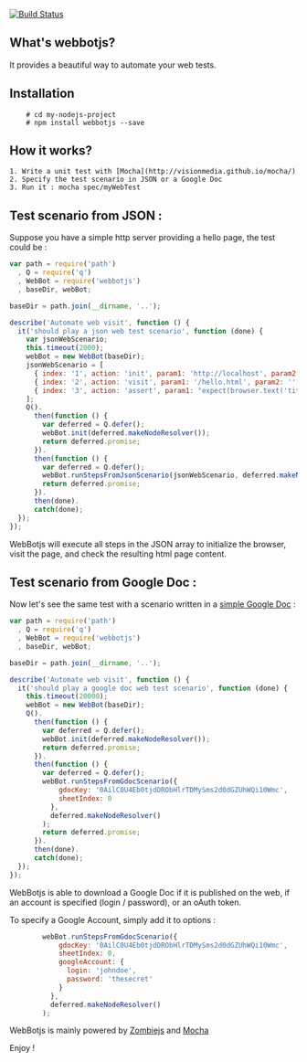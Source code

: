 [![Build Status](https://travis-ci.org/openhoat/webbotjs.png?branch=master)](https://travis-ci.org/openhoat/webbotjs)

## What's webbotjs?

It provides a beautiful way to automate your web tests.

## Installation

        # cd my-nodejs-project
        # npm install webbotjs --save

## How it works?

    1. Write a unit test with [Mocha](http://visionmedia.github.io/mocha/)
    2. Specify the test scenario in JSON or a Google Doc
    3. Run it : mocha spec/myWebTest

## Test scenario from JSON :

Suppose you have a simple http server providing a hello page, the test could be :

```javascript
var path = require('path')
  , Q = require('q')
  , WebBot = require('webbotjs')
  , baseDir, webBot;

baseDir = path.join(__dirname, '..');

describe('Automate web visit', function () {
  it('should play a json web test scenario', function (done) {
    var jsonWebScenario;
    this.timeout(2000);
    webBot = new WebBot(baseDir);
    jsonWebScenario = [
      { index: '1', action: 'init', param1: 'http://localhost', param2: '' },
      { index: '2', action: 'visit', param1: '/hello.html', param2: '' },
      { index: '3', action: 'assert', param1: "expect(browser.text('title')).to.equal('Hey')", param2: "expect(browser.text('h1')).to.equal('Hello')" }
    ];
    Q().
      then(function () {
        var deferred = Q.defer();
        webBot.init(deferred.makeNodeResolver());
        return deferred.promise;
      }).
      then(function () {
        var deferred = Q.defer();
        webBot.runStepsFromJsonScenario(jsonWebScenario, deferred.makeNodeResolver());
        return deferred.promise;
      }).
      then(done).
      catch(done);
  });
});
```

WebBotjs will execute all steps in the JSON array to initialize the browser, visit the page, and check the resulting html page content.

## Test scenario from Google Doc :

Now let's see the same test with a scenario written in a [simple Google Doc](https://docs.google.com/spreadsheet/pub?key=0AilC0U4Eb0tjdDRObHlrTDMySms2d0dGZUhWQi10Wmc&output=html) :

```javascript
var path = require('path')
  , Q = require('q')
  , WebBot = require('webbotjs')
  , baseDir, webBot;

baseDir = path.join(__dirname, '..');

describe('Automate web visit', function () {
  it('should play a google doc web test scenario', function (done) {
    this.timeout(20000);
    webBot = new WebBot(baseDir);
    Q().
      then(function () {
        var deferred = Q.defer();
        webBot.init(deferred.makeNodeResolver());
        return deferred.promise;
      }).
      then(function () {
        var deferred = Q.defer();
        webBot.runStepsFromGdocScenario({
            gdocKey: '0AilC0U4Eb0tjdDRObHlrTDMySms2d0dGZUhWQi10Wmc',
            sheetIndex: 0
          },
          deferred.makeNodeResolver()
        );
        return deferred.promise;
      }).
      then(done).
      catch(done);
  });
});
```

WebBotjs is able to download a Google Doc if it is published on the web, if an account is specified (login / password), or an oAuth token.

To specify a Google Account, simply add it to options :

```javascript
        webBot.runStepsFromGdocScenario({
            gdocKey: '0AilC0U4Eb0tjdDRObHlrTDMySms2d0dGZUhWQi10Wmc',
            sheetIndex: 0,
            googleAccount: {
              login: 'johndoe',
              password: 'thesecret'
            }
          },
          deferred.makeNodeResolver()
        );
```

WebBotjs is mainly powered by [Zombiejs](http://zombie.labnotes.org/) and [Mocha](http://visionmedia.github.io/mocha/)

Enjoy !
